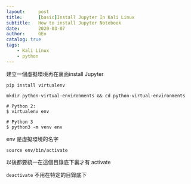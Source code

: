 ```yaml
---
layout:     post
title:      [basic]Install Jupyter In Kali Linux
subtitle:   How to install Jupyter Notebook
date:       2020-03-07
author:     GEo
catalog: true
tags:
    - Kali Linux
    - python
---
```


建立一個虛擬環境再在裏面install Jupyter  

``` pip install virtualenv ```

``` mkdir python-virtual-environments && cd python-virtual-environments ```

```
# Python 2:
$ virtualenv env 

# Python 3
$ python3 -m venv env

```
env 是虛擬環境的名字

```source env/bin/activate``` 

以後都要統一在這個目錄底下裏才有 activate 

```deactivate``` 不用在特定的目錄底下
